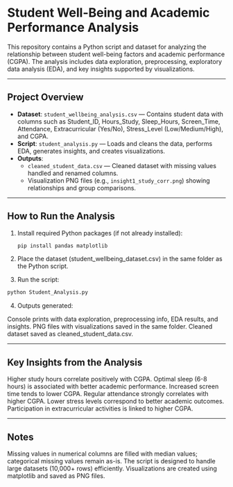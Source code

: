 # Student Well-Being and Academic Performance Analysis

This repository contains a Python script and dataset for analyzing the relationship between student well-being factors and academic performance (CGPA). The analysis includes data exploration, preprocessing, exploratory data analysis (EDA), and key insights supported by visualizations.

---

## Project Overview

- **Dataset**: `student_wellbeing_analysis.csv` — Contains student data with columns such as Student_ID, Hours_Study, Sleep_Hours, Screen_Time, Attendance, Extracurricular (Yes/No), Stress_Level (Low/Medium/High), and CGPA.
- **Script**: `student_analysis.py` — Loads and cleans the data, performs EDA, generates insights, and creates visualizations.
- **Outputs**:
  - `cleaned_student_data.csv` — Cleaned dataset with missing values handled and renamed columns.
  - Visualization PNG files (e.g., `insight1_study_corr.png`) showing relationships and group comparisons.

---

## How to Run the Analysis

1. Install required Python packages (if not already installed):

   ```bash
   pip install pandas matplotlib

2. Place the dataset (student_wellbeing_dataset.csv) in the same folder as the Python script.

3. Run the script:

```bash
python Student_Analysis.py
```

4. Outputs generated:

Console prints with data exploration, preprocessing info, EDA results, and insights.
PNG files with visualizations saved in the same folder.
Cleaned dataset saved as cleaned_student_data.csv. 

---

## Key Insights from the Analysis

Higher study hours correlate positively with CGPA.
Optimal sleep (6-8 hours) is associated with better academic performance.
Increased screen time tends to lower CGPA.
Regular attendance strongly correlates with higher CGPA.
Lower stress levels correspond to better academic outcomes.
Participation in extracurricular activities is linked to higher CGPA.

---

## Notes

Missing values in numerical columns are filled with median values; categorical missing values remain as-is.
The script is designed to handle large datasets (10,000+ rows) efficiently.
Visualizations are created using matplotlib and saved as PNG files.
